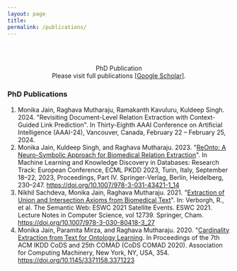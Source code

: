 ```yaml
---
layout: page
title: 
permalink: /publications/
---
```

<br />
<br />
<p align="center">
PhD Publication<br/>
Please visit full publications [<a href = "https://scholar.google.com/citations?user=lRf7z-oAAAAJ&hl=en">Google Scholar</a>].
</p>


### PhD Publications
1. Monika Jain, Raghava Mutharaju, Ramakanth Kavuluru, Kuldeep Singh. 2024. "Revisiting Document-Level Relation Extraction with Context-Guided Link Prediction". In Thirty-Eighth AAAI Conference on Artificial Intelligence (AAAI-24), Vancouver, Canada, February 22 – February 25, 2024.
2. Monika Jain, Kuldeep Singh, and Raghava Mutharaju. 2023. "[ReOnto: A Neuro-Symbolic Approach for&nbsp;Biomedical Relation Extraction](https://dl.acm.org/doi/abs/10.1007/978-3-031-43421-1_14)". In Machine Learning and Knowledge Discovery in Databases: Research Track: European Conference, ECML PKDD 2023, Turin, Italy, September 18–22, 2023, Proceedings, Part IV. Springer-Verlag, Berlin, Heidelberg, 230–247. https://doi.org/10.1007/978-3-031-43421-1_14
3. Nikhil Sachdeva, Monika Jain, Raghava Mutharaju. 2021. "[Extraction of Union and Intersection Axioms from Biomedical Text](https://openreview.net/pdf?id=uL5eaPThII2)". In: Verborgh, R., et al. The Semantic Web: ESWC 2021 Satellite Events. ESWC 2021. Lecture Notes in Computer Science, vol 12739. Springer, Cham. https://doi.org/10.1007/978-3-030-80418-3_27
4. Monika Jain, Paramita Mirza, and Raghava Mutharaju. 2020. "[Cardinality Extraction from Text for Ontology Learning](https://dl.acm.org/doi/10.1145/3371158.3371223). In Proceedings of the 7th ACM IKDD CoDS and 25th COMAD (CoDS COMAD 2020). Association for Computing Machinery, New York, NY, USA, 354. https://doi.org/10.1145/3371158.3371223

